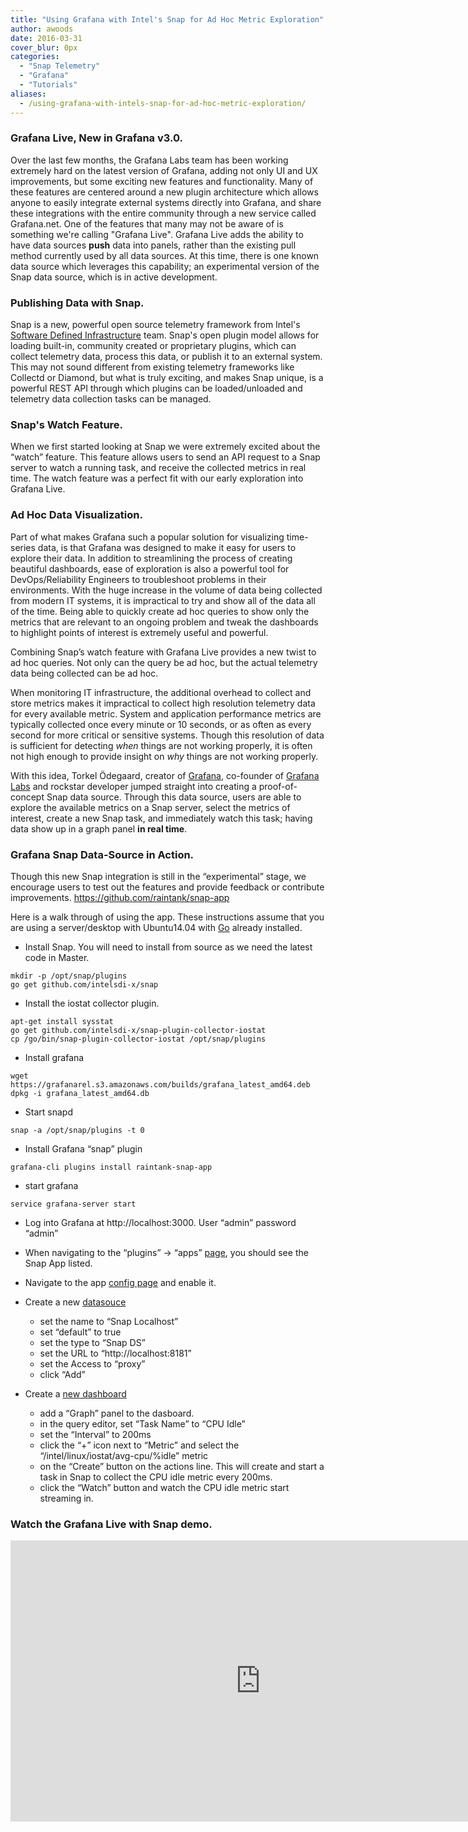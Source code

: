 ```yaml
---
title: "Using Grafana with Intel's Snap for Ad Hoc Metric Exploration"
author: awoods
date: 2016-03-31
cover_blur: 0px
categories:
  - "Snap Telemetry"
  - "Grafana"
  - "Tutorials"
aliases:
  - /using-grafana-with-intels-snap-for-ad-hoc-metric-exploration/
---
```


### Grafana Live, New in Grafana v3.0.
Over the last few months, the Grafana Labs team has been working extremely hard on the latest version of Grafana, adding not only UI and UX improvements, but some exciting new features and functionality. Many of these features are centered around a new plugin architecture which allows anyone to easily integrate external systems directly into Grafana, and share these integrations with the entire community through a new service called Grafana.net. One of the features that many may not be aware of is something we're calling "Grafana Live". Grafana Live adds the ability to have data sources **push** data into panels, rather than the existing pull method currently used by all data sources. At this time, there is one known data source which leverages this capability; an experimental version of the Snap data source, which is in active development.


### Publishing Data with Snap.
Snap is a new, powerful open source telemetry framework from Intel's [Software Defined Infrastructure](https://github.com/intelsdi-x) team.  Snap's open plugin model allows for loading built-in, community created or proprietary plugins, which can collect telemetry data, process this data, or publish it to an external system. This may not sound different from existing telemetry frameworks like Collectd or Diamond, but what is truly exciting, and makes Snap unique, is a powerful REST API through which plugins can be loaded/unloaded and telemetry data collection tasks can be managed.

### Snap's Watch Feature.
When we first started looking at Snap we were extremely excited about the “watch” feature.  This feature allows users to send an API request to a Snap server to watch a running task, and receive the collected metrics in real time. The watch feature was a perfect fit with our early exploration into Grafana Live.


### Ad Hoc Data Visualization.
Part of what makes Grafana such a popular solution for visualizing time-series data, is that Grafana was designed to make it easy for users to explore their data. In addition to streamlining the process of creating beautiful dashboards, ease of exploration is also a powerful tool for DevOps/Reliability Engineers to troubleshoot problems in their environments. With the huge increase in the volume of data being collected from modern IT systems, it is impractical to try and show all of the data all of the time.  Being able to quickly create ad hoc queries to show only the metrics that are relevant to an ongoing problem and tweak the dashboards to highlight points of interest is extremely useful and powerful.

Combining Snap’s watch feature with Grafana Live provides a new twist to ad hoc queries.  Not only can the query be ad hoc, but the actual telemetry data being collected can be ad hoc.

When monitoring IT infrastructure, the additional overhead to collect and store metrics makes it impractical to collect high resolution telemetry data for every available metric. System and application performance metrics are typically collected once every minute or 10 seconds, or as often as every second for more critical or sensitive systems. Though this resolution of data is sufficient for detecting *when* things are not working properly, it is often not high enough to provide insight on *why* things are not working properly.

With this idea, Torkel Ödegaard, creator of [Grafana](https://grafana.com/grafana), co-founder of [Grafana Labs](https://grafana.com) and rockstar developer jumped straight into creating a proof-of-concept Snap data source.  Through this data source, users are able to explore the available metrics on a Snap server, select the metrics of interest, create a new Snap task, and immediately watch this task; having data show up in a graph panel **in real time**.


### Grafana Snap Data-Source in Action.
Though this new Snap integration is still in the “experimental” stage, we encourage users to test out the features and provide feedback or contribute improvements. https://github.com/raintank/snap-app

Here is a walk through of using the app.  These instructions assume that you are using a server/desktop with Ubuntu14.04 with [Go](https://golang.org/doc/install) already installed.

* Install Snap.  You will need to install from source as we need the latest code in Master.

```
mkdir -p /opt/snap/plugins
go get github.com/intelsdi-x/snap
```

* Install the iostat collector plugin.

```
apt-get install sysstat
go get github.com/intelsdi-x/snap-plugin-collector-iostat
cp /go/bin/snap-plugin-collector-iostat /opt/snap/plugins
```

* Install grafana

```
wget https://grafanarel.s3.amazonaws.com/builds/grafana_latest_amd64.deb
dpkg -i grafana_latest_amd64.db
```

* Start snapd

```
snap -a /opt/snap/plugins -t 0
```

* Install Grafana “snap” plugin

```
grafana-cli plugins install raintank-snap-app
```

* start grafana

```
service grafana-server start
```

* Log into Grafana at http://localhost:3000.  User “admin” password “admin”

* When navigating to the “plugins” -> “apps” [page](http://localhost:3000/plugins?type=app), you should see the Snap App listed.
 * Navigate to the app [config page](http://localhost:3000/plugins/raintank-snap-app/edit) and enable it.

* Create a new [datasouce](http://localhost:3000/datasources/new)
   * set the name to “Snap Localhost”
   * set “default” to true
   * set the type to “Snap DS”
   * set the URL to “http://localhost:8181”
   * set the Access to “proxy”
   * click “Add”

* Create a [new dashboard](http://localhost:3000/dashboard/new)
  * add a “Graph” panel to the dasboard.
  * in the query editor, set “Task Name” to “CPU Idle”
  * set the “Interval” to 200ms
  * click the “+” icon next to “Metric” and select the “/intel/linux/iostat/avg-cpu/%idle” metric
  * on the “Create” button on the actions line.  This will create and start a task in Snap to collect the CPU idle metric every 200ms.
  * click the “Watch” button and watch the CPU idle metric start streaming in.

### Watch the Grafana Live with Snap demo.

<iframe src="https://player.vimeo.com/video/160596470" width="800" height="450" frameborder="0" webkitallowfullscreen mozallowfullscreen allowfullscreen></iframe>
